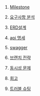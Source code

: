 



1. [Milestone](https://docs.google.com/spreadsheets/d/1nYC0oEB-8Cfezy9FAc1-W9L0ObWs1_SmjASPsBLhk24/edit#gid=0)
   
2. [요구사항 분석](https://docs.google.com/spreadsheets/d/1nYC0oEB-8Cfezy9FAc1-W9L0ObWs1_SmjASPsBLhk24/edit#gid=1825023810) 

3. [ERD설계](https://docs.google.com/spreadsheets/d/1nYC0oEB-8Cfezy9FAc1-W9L0ObWs1_SmjASPsBLhk24/edit#gid=954214650)

4. [api 명세](https://docs.google.com/spreadsheets/d/1nYC0oEB-8Cfezy9FAc1-W9L0ObWs1_SmjASPsBLhk24/edit#gid=294299848)

5. [swagger](https://docs.google.com/spreadsheets/d/1nYC0oEB-8Cfezy9FAc1-W9L0ObWs1_SmjASPsBLhk24/edit#gid=2704616)

6. [브랜치 전략](https://docs.google.com/spreadsheets/d/1nYC0oEB-8Cfezy9FAc1-W9L0ObWs1_SmjASPsBLhk24/edit#gid=333836051)

7. [동시성 문제](https://docs.google.com/spreadsheets/d/1nYC0oEB-8Cfezy9FAc1-W9L0ObWs1_SmjASPsBLhk24/edit#gid=794267824)

8. [회고]()

9. [트러블 슈팅]()

